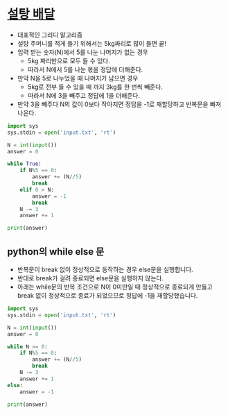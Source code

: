 # [설탕 배달](https://www.acmicpc.net/problem/2839)
- 대표적인 그리디 알고리즘
- 설탕 주머니를 적게 들기 위해서는 5kg짜리로 많이 들면 끝!
- 입력 받는 숫자(N)에서 5를 나눈 나머지가 없는 경우 
    - 5kg 짜리만으로 모두 들 수 있다.
    - 따라서 N에서 5를 나눈 몫을 정답에 더해준다.
- 만약 N을 5로 나누었을 때 나머지가 남으면 경우
    - 5kg로 전부 들 수 있을 때 까지 3kg를 한 번씩 빼준다.
    - 따라서 N에 3을 빼주고 정답에 1을 더해준다.
- 만약 3을 빼주다 N의 값이 0보다 작아지면 정답을 -1로 재할당하고 반복문을 빠져나온다.

```python
import sys
sys.stdin = open('input.txt', 'rt')

N = int(input())
answer = 0

while True:
    if N%5 == 0:
        answer += (N//5)
        break
    elif 0 > N:
        answer = -1
        break
    N -= 3
    answer += 1

print(answer)
```

## python의 while else 문
- 반복문이 break 없이 정상적으로 동작하는 경우 else문을 실행합니다.
- 반대로 break가 걸려 종료되면 else문을 실행하지 않는다.
- 아래는 while문의 반복 조건으로 N이 0미만일 때 정상적으로 종료되게 만들고 break 없이 정상적으로 종료가 되었으므로 정답에 -1을 재할당했습니다.
```python
import sys
sys.stdin = open('input.txt', 'rt')

N = int(input())
answer = 0

while N >= 0:
    if N%5 == 0:
        answer += (N//5)
        break
    N -= 3
    answer += 1
else:
    answer = -1

print(answer)
```